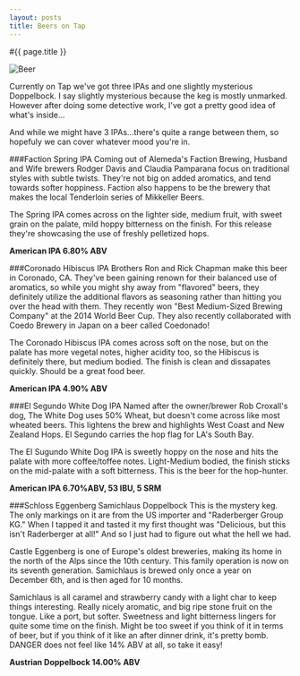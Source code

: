 ```yaml
---
layout: posts
title: Beers on Tap
---
```



#{{ page.title }}

![Beer](http://ajjimenez.github.io/Octo-Bar/images/June_Beer.JPG "June Beers")

Currently on Tap we've got three IPAs and one slightly mysterious Doppelbock.  I say slightly mysterious because the keg is mostly unmarked.  However after doing some detective work, I've got a pretty good idea of what's inside...

And while we might have 3 IPAs...there's quite a range between them, so hopefuly we can cover whatever mood you're in.

###Faction Spring IPA
Coming out of Alemeda's Faction Brewing, Husband and Wife brewers Rodger Davis and Claudia Pamparana focus on traditional styles with subtle twists.  They're not big on added aromatics, and tend towards softer hoppiness.  Faction also happens to be the brewery that makes the local Tenderloin series of Mikkeller Beers.

The Spring IPA comes across on the lighter side, medium fruit, with sweet grain on the palate, mild hoppy bitterness on the finish.  For this release they're showcasing the use of freshly pelletized hops.


**American IPA 6.80% ABV**

###Coronado Hibiscus IPA
Brothers Ron and Rick Chapman make this beer in Coronado, CA.  They've been gaining renown for their balanced use of aromatics, so while you might shy away from "flavored" beers, they definitely utilize the additional flavors as seasoning rather than hitting you over the head with them.  They recently won "Best Medium-Sized Brewing Company" at the 2014 World Beer Cup.  They also recently collaborated with Coedo Brewery in Japan on a beer called Coedonado!


The Coronado Hibiscus IPA comes across soft on the nose, but on the palate has more vegetal notes, higher acidity too, so the Hibiscus is definitely there, but medium bodied. The finish is clean and dissapates quickly.  Should be a great food beer.


**American IPA 4.90% ABV**	

###El Segundo White Dog IPA
Named after the owner/brewer Rob Croxall's dog, The White Dog uses 50% Wheat, but doesn't come across like most wheated beers.  This lightens the brew and highlights West Coast and New Zealand Hops.  El Segundo carries the hop flag for LA's South Bay.


The El Sugundo White Dog IPA is sweetly hoppy on the nose and hits the palate with more coffee/toffee notes.  Light-Medium bodied, the finish sticks on the mid-palate with a soft bitterness.  This is the beer for the hop-hunter.


**American IPA 6.70%ABV, 53 IBU, 5 SRM**

###Schloss Eggenberg Samichlaus Doppelbock
This is the mystery keg. The only markings on it are from the US importer and "Raderberger Group KG."  When I tapped it and tasted it my first thought was "Delicious, but this isn't Raderberger at all!" And so I just had to figure out what the hell we had.

Castle Eggenberg is one of Europe's oldest breweries, making its home in the north of the Alps since the 10th century.  This family operation is now on its seventh generation.  Samichlaus is brewed only once a year on December 6th, and is then aged for 10 months.

Samichlaus is all caramel and strawberry candy with a light char to keep things interesting.  Really nicely aromatic, and big ripe stone fruit on the tongue. Like a port, but softer. Sweetness and light bitterness lingers for quite some time on the finish. Might be too sweet if you think of it in terms of beer, but if you think of it like an after dinner drink, it's pretty bomb.  DANGER does not feel like 14% ABV at all, so take it easy!

**Austrian Doppelbock 14.00% ABV**

     
		